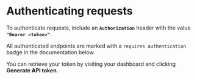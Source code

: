 # Authenticating requests

To authenticate requests, include an **`Authorization`** header with the value **`"Bearer <token>"`**.

All authenticated endpoints are marked with a `requires authentication` badge in the documentation below.

You can retrieve your token by visiting your dashboard and clicking <b>Generate API token</b>.
